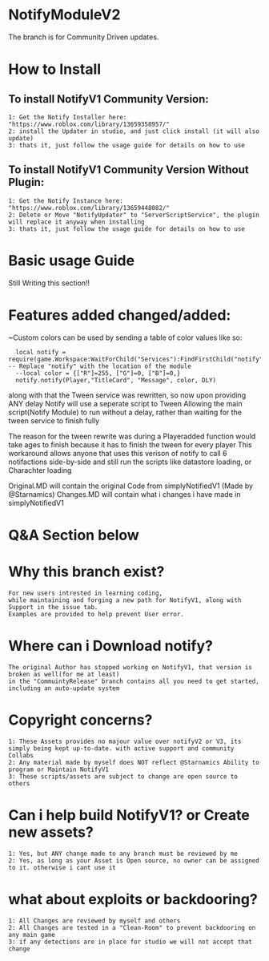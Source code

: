 # NotifyModuleV2
The branch is for Community Driven updates.

# How to Install
## To install NotifyV1 Community Version:
```
1: Get the Notify Installer here: "https://www.roblox.com/library/13659358957/"
2: install the Updater in studio, and just click install (it will also update)
3: thats it, just follow the usage guide for details on how to use
```
## To install NotifyV1 Community Version Without Plugin:
```
1: Get the Notify Instance here: "https://www.roblox.com/library/13659448082/"
2: Delete or Move "NotifyUpdater" to "ServerScriptService", the plugin will replace it anyway when installing
3: thats it, just follow the usage guide for details on how to use
```

# Basic usage Guide
Still Writing this section!!




# Features added changed/added:
~Custom colors can be used by sending a table of color values like so:
```
  local notify = require(game.Workspace:WaitForChild("Services"):FindFirstChild("notify")) -- Replace "notify" with the location of the module
  --local color = {["R"]=255, ["G"]=0, ["B"]=0,}
  notify.notify(Player,"TitleCard", "Message", color, DLY)
```

along with that the Tween service was rewritten, so now upon providing ANY delay Notify will use a seperate script to Tween
Allowing the main script(Notify Module) to run without a delay, rather than waiting for the tween service to finish fully

The reason for the tween rewrite was during a Playeradded function would take ages to finish because it has to finish the tween for every player
This workaround allows anyone that uses this verison of notify to call 6 notifactions side-by-side and still run the scripts like datastore loading, or Charachter loading

Original.MD will contain the original Code from simplyNotifiedV1 (Made by @Starnamics)
Changes.MD will contain what i changes i have made in simplyNotifiedV1


# Q&A Section below

# Why this branch exist?
```
For new users intrested in learning coding,
while maintaining and forging a new path for NotifyV1, along with Support in the issue tab.
Examples are provided to help prevent User error.
```
# Where can i Download notify?
```
The original Author has stopped working on NotifyV1, that version is broken as well(for me at least)
in the "CommuintyRelease" branch contains all you need to get started, including an auto-update system
```
# Copyright concerns?
```
1: These Assets provides no majour value over notifyV2 or V3, its simply being kept up-to-date. with active support and community Collabs
2: Any material made by myself does NOT reflect @Starnamics Ability to program or Maintain NotifyV1
3: These scripts/assets are subject to change are open source to others
```
# Can i help build NotifyV1? or Create new assets?
```
1: Yes, but ANY change made to any branch must be reviewed by me
2: Yes, as long as your Asset is Open source, no owner can be assigned to it. otherwise i cant use it
```
# what about exploits or backdooring?
```
1: All Changes are reviewed by myself and others
2: All Changes are tested in a "Clean-Room" to prevent backdooring on any main game
3: if any detections are in place for studio we will not accept that change
```

